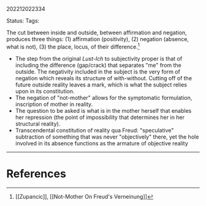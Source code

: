 202212022334

Status: 
Tags: 

The cut between inside and outside, between affirmation and negation, produces three things: (1) affirmation (positivity), (2) negation (absence, what is not), (3) the place, locus, of their difference.[^1]
- The step from the original *Lust-Ich* to subjectivity proper is that of including the difference (gap/crack) that separates "me" from the outside. The negativity included in the subject is the very form of negation which reveals its structure of with-without. Cutting off of the future outside reality leaves a mark, which is what the subject relies upon in its constitution.
- The negation of "not-mother" allows for the symptomatic formulation, inscription of mother in reality.
- The question to be asked is what is in the mother herself that enables her repression (the point of impossibility that determines her in her structural reality).
- Transcendental constitution of reality qua Freud: "speculative" subtraction of something that was never "objectively" there, yet the hole involved in its absence functions as the armature of objective reality




---
# References

[^1]: [[Zupancic]], [[Not-Mother On Freud's Verneinung]]